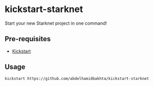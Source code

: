 # kickstart-starknet

Start your new Starknet project in one command!

## Pre-requisites

- [Kickstart](https://github.com/Keats/kickstart)

## Usage

```bash
kickstart https://github.com/abdelhamidbakhta/kickstart-starknet
``````
